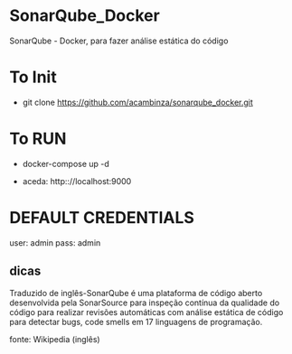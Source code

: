 # SonarQube_Docker
SonarQube - Docker, para fazer análise estática do código

# To Init
- git clone https://github.com/acambinza/sonarqube_docker.git 

# To RUN

- docker-compose up -d

- aceda: http:://localhost:9000

# DEFAULT CREDENTIALS

user: admin
pass: admin


## dicas

Traduzido de inglês-SonarQube é uma plataforma de código aberto 
desenvolvida pela SonarSource para inspeção contínua da qualidade do código 
para realizar revisões automáticas com análise estática de código para 
detectar bugs, code smells em 17 linguagens de programação. 

fonte: 
Wikipedia (inglês)


